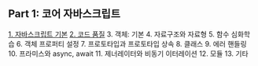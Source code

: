 ## Part 1: 코어 자바스크립트

[1. 자바스크립트 기본](./javascriptBasic.md)
[2. 코드 품질](./codeQuality.md)
3. 객체: 기본
4. 자료구조와 자료형
5. 함수 심화학습
6. 객체 프로퍼티 설정
7. 프로토타입과 프로토타입 상속
8. 클래스
9. 에러 핸들링
10. 프라미스와 async, await
11. 제너레이터와 비동기 이터레이션
12. 모듈
13. 기타